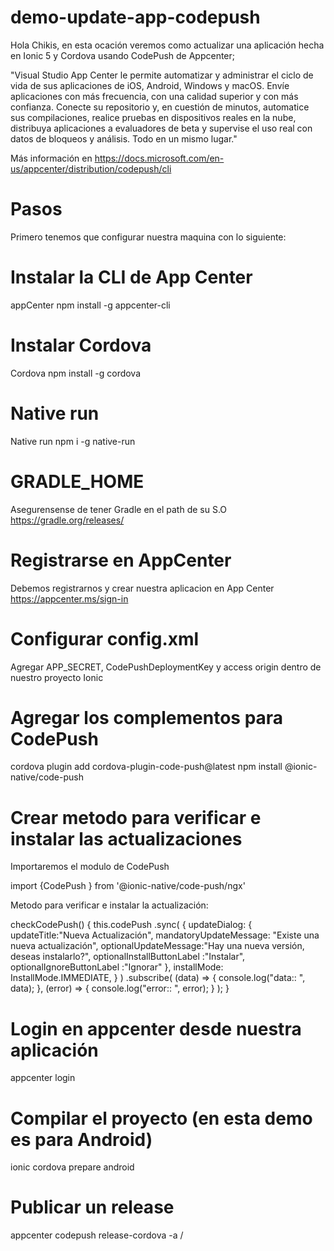 # demo-update-app-codepush
Hola Chikis, en esta ocación veremos como actualizar una aplicación hecha en Ionic 5 y Cordova usando CodePush de Appcenter;

"Visual Studio App Center le permite automatizar y administrar el ciclo de vida de sus aplicaciones de iOS, Android, Windows y macOS. Envíe aplicaciones con más frecuencia, con una calidad superior y con más confianza. Conecte su repositorio y, en cuestión de minutos, automatice sus compilaciones, realice pruebas en dispositivos reales en la nube, distribuya aplicaciones a evaluadores de beta y supervise el uso real con datos de bloqueos y análisis. Todo en un mismo lugar."

Más información en https://docs.microsoft.com/en-us/appcenter/distribution/codepush/cli

# Pasos

Primero tenemos que configurar nuestra maquina con lo siguiente:

# Instalar la CLI de App Center
appCenter npm install -g appcenter-cli

# Instalar  Cordova
Cordova npm install -g cordova

# Native run
Native run npm i -g native-run

# GRADLE_HOME
 Asegurensense de tener Gradle en el path de su S.O 
 https://gradle.org/releases/

# Registrarse en AppCenter
Debemos registrarnos y crear nuestra aplicacion en App Center
https://appcenter.ms/sign-in

# Configurar config.xml
Agregar APP_SECRET, CodePushDeploymentKey y access origin dentro de nuestro proyecto Ionic

# Agregar los complementos para CodePush
cordova plugin add cordova-plugin-code-push@latest
npm install @ionic-native/code-push

# Crear metodo para verificar e instalar las actualizaciones
Importaremos el modulo de CodePush

import {CodePush } from '@ionic-native/code-push/ngx'

Metodo para verificar e instalar la actualización:

 checkCodePush() {
    this.codePush
      .sync(
        {
          updateDialog: {
            updateTitle:"Nueva Actualización",
            mandatoryUpdateMessage: "Existe una nueva actualización",
            optionalUpdateMessage:"Hay una nueva versión, deseas instalarlo?",
            optionalInstallButtonLabel :"Instalar",
            optionalIgnoreButtonLabel :"Ignorar"
          },
          installMode: InstallMode.IMMEDIATE,
        }
      )
      .subscribe(
        (data) => {
          console.log("data:: ", data);
        },
        (error) => {
          console.log("error:: ", error);
        }
      );
  }

# Login en appcenter desde nuestra aplicación
appcenter login

# Compilar el proyecto (en esta demo es para Android)
ionic cordova prepare android

# Publicar un release

appcenter codepush release-cordova -a <ownerName>/<appName>
